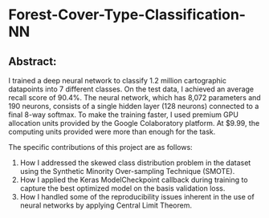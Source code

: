 # Forest-Cover-Type-Classification-NN

## Abstract:

I trained a deep neural network to classify 1.2 million cartographic datapoints into 7 different classes. On the test data, I achieved an average recall score of 90.4%. The neural network, which has 8,072 parameters and 190 neurons, consists of a single hidden layer (128 neurons) connected to a final 8-way softmax. To make the training faster, I used premium GPU allocation units provided by the Google Colaboratory platform. At $9.99, the computing units provided were more than enough for the task.

The specific contributions of this project are as follows:

1. How I addressed the skewed class distribution problem in the dataset using the Synthetic Minority Over-sampling Technique (SMOTE).
2. How I applied the Keras ModelCheckpoint callback during training to capture the best optimized model on the basis validation loss.
3. How I handled some of the reproducibility issues inherent in the use of neural networks by applying Central Limit Theorem.
